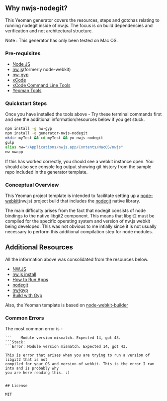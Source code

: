 
## Why nwjs-nodegit?

This Yeoman generator covers the resources, steps and gotchas relating to running nodegit inside of nw.js. 
The focus is on build dependencies and verification and not architectural structure.

Note : This generator has only been tested on Mac OS. 

### Pre-requisites

- [Node JS](https://nodejs.org/)
- [nw.js](https://github.com/nwjs/nw.js/)(formerly node-webkit)
- [nw-gyp](https://github.com/nwjs/nw.js/wiki/Build-native-modules-with-nw-gyp)
- [xCode](https://developer.apple.com/xcode/downloads/) 
- [xCode Command Line Tools](https://developer.apple.com/library/ios/documentation/DeveloperTools/Conceptual/WhatsNewXcode/Articles/xcode_4_3.html#//apple_ref/doc/uid/1006-SW2)
- [Yeoman Tools](http://yeoman.io/learning/index.html)

### Quickstart Steps 

Once you have installed the tools above - Try these terminal commands first and see the additional information/resources below if you get stuck.

```bash
npm install -g nw-gyp
npm install -g generator-nwjs-nodegit
mkdir myTest && cd myTest && yo nwjs-nodegit
gulp
alias nw="/Applications/nwjs.app/Contents/MacOS/nwjs"
nw nwapp
```

If this has worked correctly, you should see a webkit instance open. You should also see console log output showing
git history from the sample repo included in the generator template.

### Conceptual Overview

This Yeoman project template is intended to facilitate setting up a [node-webkit](http://nwjs.io/)(nw.js) project
build that includes the [nodegit](http://www.nodegit.org/) native library.

The main difficulty arises from the fact that nodegit consists of node bindings to the native libgit2 component. This means that
libgit2 must be compiled for the specific operating system and version of nw.js webkit being developed. This was not obvious to me
intially since it is not usually necessary to perform this additional compilation step for node modules.

## Additional Resources

All the information above was consolidated from the resources below.

- [NW.JS](http://nwjs.io/)
- [nw.js install](http://www.nodegit.org/guides/install/nw.js/)
- [How to Run Apps](https://github.com/nwjs/nw.js/wiki/How-to-run-apps)
- [nodegit](http://www.nodegit.org/)
- [nw/gyp](https://github.com/nwjs/nw-gyp)
- [Build with Gyp](https://github.com/nwjs/nw.js/wiki/Build-native-modules-with-nw-gyp)

Also, the Yeoman template is based on [node-webkit-builder](https://github.com/mllrsohn/node-webkit-builder)

### Common Errors 

The most common error is -

```Message:
```    Module version mismatch. Expected 14, got 43.
```Stack:
```Error: Module version mismatch. Expected 14, got 43.

This is error that arises when you are trying to run a version of libgit2 that is not
compiled for your OS and version of webkit. This is the error I ran into and is probably why 
you are here reading this. :)


## License

MIT
